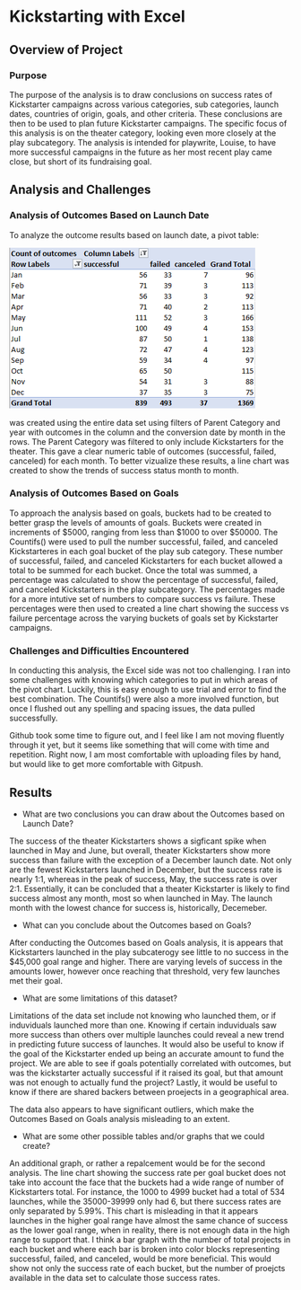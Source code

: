 # Kickstarting with Excel

## Overview of Project

### Purpose
The purpose of the analysis is to draw conclusions on success rates of Kickstarter campaigns across various categories,
sub categories, launch dates, countries of origin, goals, and other criteria. 
These conclusions are then to be used to plan future Kickstarter campaigns. The specific focus of this 
analysis is on the theater category, looking even more closely at the play subcategory. The analysis is intended for playwrite, Louise,
to have more successful campaigns in the future as her most recent play came close, but short of its fundraising goal. 

## Analysis and Challenges

### Analysis of Outcomes Based on Launch Date
To analyze the outcome results based on launch date, a pivot table:

![Outcomes_launchdate_PT.png](Resources/Outcomes_launchdate_PT.png) 

was created using the entire data set 
using filters of Parent Category and year with outcomes in the column and the conversion date by month 
in the rows. The Parent Category was filtered to only include Kickstarters for the theater. This
gave a clear numeric table of outcomes (successful, failed, canceled) for each month. To better vizualize
these results, a line chart was created to show the trends of success status month to month.

### Analysis of Outcomes Based on Goals
To approach the analysis based on goals, buckets had to be created to better grasp the levels of amounts of goals.
Buckets were created in increments of $5000, ranging from less than $1000 to over $50000. The Countifs() were used to pull the number
successful, failed, and canceled Kickstarteres in each goal bucket of the play sub category. These number of successful, failed, 
and canceled Kickstarters for each bucket allowed a total to be summed for each bucket. Once the total was summed, a percentage
was calculated to show the percentage of successful, failed, and canceled Kickstarters in the play subcategory. The percentages 
made for a more intutive set of numbers to compare success vs failure. These percentages were then used to created a line chart
showing the success vs failure percentage across the varying buckets of goals set by Kickstarter campaigns.

### Challenges and Difficulties Encountered
In conducting this analysis, the Excel side was not too challenging. I ran into  some challenges with knowing which categories to put in
which areas of the pivot chart. Luckily, this is easy enough to use trial and error to find the best combination. The Countifs() were also a more 
involved function, but once I flushed out any spelling and spacing issues, the data pulled successfully. 

Github took some time to figure out, and I feel like I am not moving fluently through it yet, but it seems like something that will come with time
and repetition. Right now, I am most comfortable with uploading files by hand, but would like to get more comfortable with Gitpush.

## Results

- What are two conclusions you can draw about the Outcomes based on Launch Date?

The success of the theater Kickstarters shows a sigficant spike when launched in May and June, but overall, theater Kickstarters
show more success than failure with the exception of a December launch date. Not only are the fewest Kickstarters launched in December,
but the success rate is nearly 1:1, whereas in the peak of success, May, the success rate is over 2:1. Essentially, it can be concluded 
that a theater Kickstarter is likely to find success almost any month, most so when launched in May. The launch month with the lowest
chance for success is, historically, Decemeber.

- What can you conclude about the Outcomes based on Goals?

After conducting the Outcomes based on Goals analysis, it is appears that Kickstarters launched in the play subcaterogy see little to no
success in the $45,000 goal range and higher. There are varying levels of success in the amounts lower, however once reaching that threshold,
very few launches met their goal.

- What are some limitations of this dataset?

Limitations of the data set include not knowing who launched them, or if induviduals launched more than one. Knowing if certain induviduals saw 
more success than others over multiple launches could reveal a new trend in predicting future success of launches. It would also be useful to know
if the goal of the Kickstarter ended up being an accurate amount to fund the project. We are able to see if goals potentially correlated with outcomes,
but was the kickstarter actually successful if it raised its goal, but that amount was not enough to actually fund the project? Lastly, it would be useful
to know if there are shared backers between proejects in a geographical area.

The data also appears to have significant outliers, which make the Outcomes Based on Goals analysis misleading to an extent.

- What are some other possible tables and/or graphs that we could create?

An additional graph, or rather a repalcement would be for the second analysis. The line chart showing the success rate per goal bucket
does not take into account the face that the buckets had a wide range of number of Kickstarters total. For instance, the 1000 to 4999 bucket had a total 
of 534 launches, while the 35000-39999 only had 6, but there success rates are only separated by 5.99%. This chart is misleading in that it 
appears launches in the higher goal range have almost the same chance of success as the lower goal range, when in reality, there is not
enough data in the high range to support that. I think a bar graph with the number of total projects in each bucket and where each bar is broken into 
color blocks representing successful, failed, and canceled, would be more beneficial. This would show not only the success rate of each bucket, but the
number of proejcts available in the data set to calculate those success rates. 
